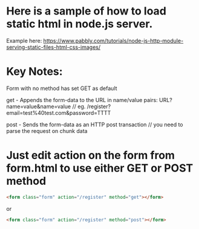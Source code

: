 # Here is a sample of how to load static html in node.js server.

Example here: https://www.pabbly.com/tutorials/node-js-http-module-serving-static-files-html-css-images/

# Key Notes:

Form with no method has set GET as default

get - Appends the form-data to the URL in name/value pairs: URL?name=value&name=value
// eg. /register?email=test%40test.com&password=TTTT

post - Sends the form-data as an HTTP post transaction
// you need to parse the request on chunk data

# Just edit action on the form from form.html to use either GET or POST method

```html
<form class="form" action="/register" method="get"></form>
```

or

```html
<form class="form" action="/register" method="post"></form>
```
